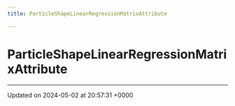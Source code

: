 ```yaml
---
title: ParticleShapeLinearRegressionMatrixAttribute

---
```


# ParticleShapeLinearRegressionMatrixAttribute





-------------------------------

Updated on 2024-05-02 at 20:57:31 +0000